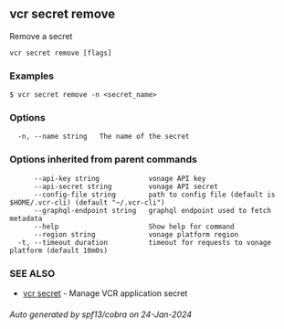 ## vcr secret remove

Remove a secret

```
vcr secret remove [flags]
```

### Examples

```
$ vcr secret remove -n <secret_name>

```

### Options

```
  -n, --name string   The name of the secret
```

### Options inherited from parent commands

```
      --api-key string            vonage API key
      --api-secret string         vonage API secret
      --config-file string        path to config file (default is $HOME/.vcr-cli) (default "~/.vcr-cli")
      --graphql-endpoint string   graphql endpoint used to fetch metadata
      --help                      Show help for command
      --region string             vonage platform region
  -t, --timeout duration          timeout for requests to vonage platform (default 10m0s)
```

### SEE ALSO

* [vcr secret](vcr_secret.md)	 - Manage VCR application secret

###### Auto generated by spf13/cobra on 24-Jan-2024

